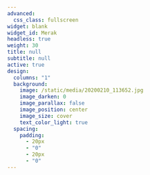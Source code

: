 ```yaml
---
advanced:
  css_class: fullscreen
widget: blank
widget_id: Merak
headless: true
weight: 30
title: null
subtitle: null
active: true
design:
  columns: "1"
  background:
    image: /static/media/20200210_113652.jpg
    image_darken: 0
    image_parallax: false
    image_position: center
    image_size: cover
    text_color_light: true
  spacing:
    padding:
      - 20px
      - "0"
      - 20px
      - "0"
---
```

